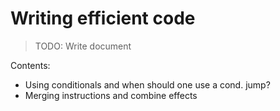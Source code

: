 # Writing efficient code

> TODO: Write document

Contents:

- Using conditionals and when should one use a cond. jump?
- Merging instructions and combine effects